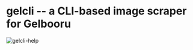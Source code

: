 # gelcli -- a CLI-based image scraper for Gelbooru
![gelcli-help](https://user-images.githubusercontent.com/91852054/205505091-dcad40bf-8a04-4c78-8fb4-c866d53798a0.jpg)
